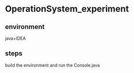# OperationSystem_experiment

## environment

java+IDEA

## steps

build the environment and run the Console.java